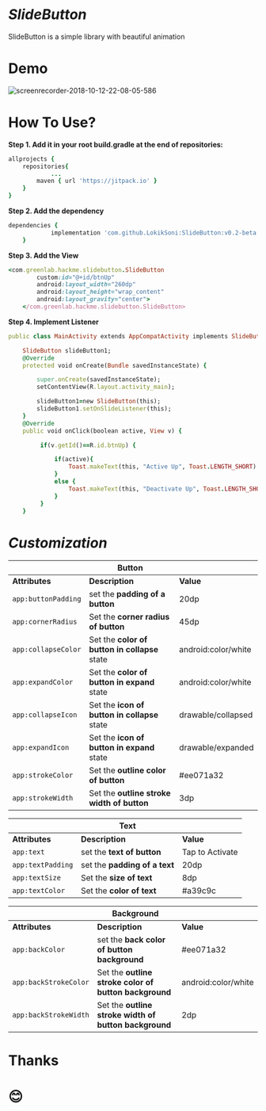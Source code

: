 # *SlideButton*  
SlideButton is a simple library with beautiful animation
# Demo  
![screenrecorder-2018-10-12-22-08-05-586](https://user-images.githubusercontent.com/43207796/46882947-2e323200-ce05-11e8-9ed6-8677fe9e8373.gif)
# How To Use?  

**Step 1. Add it in your root build.gradle at the end of repositories:**  
```ruby
allprojects {
	repositories{
			...
		maven { url 'https://jitpack.io' }
	}
}
```

**Step 2. Add the dependency**  
```ruby
dependencies {
	        implementation 'com.github.LokikSoni:SlideButton:v0.2-beta'
	}
```
**Step 3. Add the View**  
```ruby
<com.greenlab.hackme.slidebutton.SlideButton
        custom:id="@+id/btnUp"
        android:layout_width="260dp"
        android:layout_height="wrap_content"
        android:layout_gravity="center">
    </com.greenlab.hackme.slidebutton.SlideButton>
```
**Step 4. Implement Listener** 
```ruby
public class MainActivity extends AppCompatActivity implements SlideButton.SlideListener {

    SlideButton slideButton1;
    @Override
    protected void onCreate(Bundle savedInstanceState) {

        super.onCreate(savedInstanceState);
        setContentView(R.layout.activity_main);

        slideButton1=new SlideButton(this);
        slideButton1.setOnSlideListener(this);
    }
    @Override
    public void onClick(boolean active, View v) {

         if(v.getId()==R.id.btnUp) {

             if(active){
                 Toast.makeText(this, "Active Up", Toast.LENGTH_SHORT).show();
             }
             else {
                 Toast.makeText(this, "Deactivate Up", Toast.LENGTH_SHORT).show();
             }
         }
    }
```
# *Customization*  
| | Button | |
| --- | --- | --- |
| **Attributes** | **Description** | **Value** |
| `app:buttonPadding` | set the **padding of a button** | 20dp
| `app:cornerRadius` | Set the **corner radius of button** | 45dp
| `app:collapseColor` | Set the **color of button in collapse** state | android:color/white
| `app:expandColor` | Set the **color of button in expand** state | android:color/white
| `app:collapseIcon` | Set the **icon of button in collapse** state | drawable/collapsed
| `app:expandIcon` | Set the **icon of button in expand** state | drawable/expanded
| `app:strokeColor` | Set the **outline color of button** | #ee071a32
| `app:strokeWidth` | Set the **outline stroke width of button** | 3dp   


| | Text | |
| --- | --- | --- |
| **Attributes** | **Description** | **Value** |
| `app:text` | set the **text of button** | Tap to Activate
| `app:textPadding` | set the **padding of a text** | 20dp
| `app:textSize` | Set the **size of text** | 8dp
| `app:textColor` | Set the **color of text** | #a39c9c


| | Background | |
| --- | --- | --- |
| **Attributes** | **Description** | **Value** |
| `app:backColor` | set the **back color of button background** | #ee071a32
| `app:backStrokeColor` | Set the **outline stroke color of button background** | android:color/white
| `app:backStrokeWidth` |  Set the **outline stroke width of button background** | 2dp

# Thanks
# :blush:

